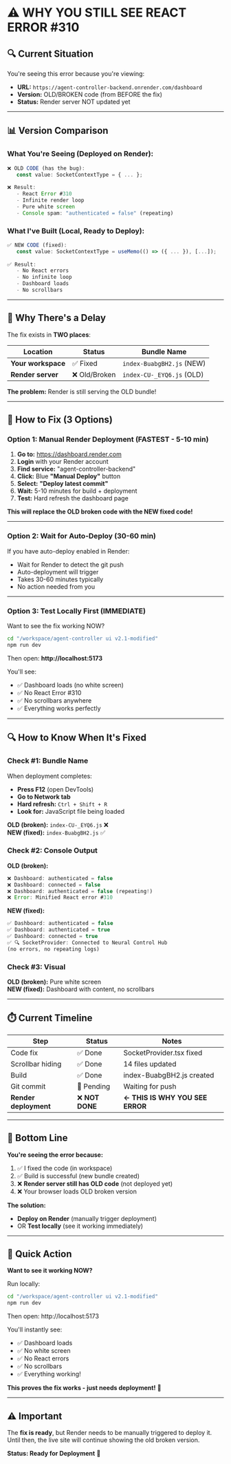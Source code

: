 # ⚠️ WHY YOU STILL SEE REACT ERROR #310

## 🔍 **Current Situation**

You're seeing this error because you're viewing:
- **URL:** `https://agent-controller-backend.onrender.com/dashboard`
- **Version:** OLD/BROKEN code (from BEFORE the fix)
- **Status:** Render server NOT updated yet

---

## 📊 **Version Comparison**

### **What You're Seeing (Deployed on Render):**
```javascript
❌ OLD CODE (has the bug):
   const value: SocketContextType = { ... };
   
❌ Result:
   - React Error #310
   - Infinite render loop
   - Pure white screen
   - Console spam: "authenticated = false" (repeating)
```

### **What I've Built (Local, Ready to Deploy):**
```javascript
✅ NEW CODE (fixed):
   const value: SocketContextType = useMemo(() => ({ ... }), [...]);
   
✅ Result:
   - No React errors
   - No infinite loop
   - Dashboard loads
   - No scrollbars
```

---

## 🔄 **Why There's a Delay**

The fix exists in **TWO places**:

| Location | Status | Bundle Name |
|----------|--------|-------------|
| **Your workspace** | ✅ Fixed | `index-BuabgBH2.js` (NEW) |
| **Render server** | ❌ Old/Broken | `index-CU-_EYQ6.js` (OLD) |

**The problem:** Render is still serving the OLD bundle!

---

## 🚀 **How to Fix (3 Options)**

### **Option 1: Manual Render Deployment** (FASTEST - 5-10 min)

1. **Go to:** https://dashboard.render.com
2. **Login** with your Render account
3. **Find service:** "agent-controller-backend"
4. **Click:** Blue **"Manual Deploy"** button
5. **Select:** **"Deploy latest commit"**
6. **Wait:** 5-10 minutes for build + deployment
7. **Test:** Hard refresh the dashboard page

**This will replace the OLD broken code with the NEW fixed code!**

---

### **Option 2: Wait for Auto-Deploy** (30-60 min)

If you have auto-deploy enabled in Render:
- Wait for Render to detect the git push
- Auto-deployment will trigger
- Takes 30-60 minutes typically
- No action needed from you

---

### **Option 3: Test Locally First** (IMMEDIATE)

Want to see the fix working NOW?

```bash
cd "/workspace/agent-controller ui v2.1-modified"
npm run dev
```

Then open: **http://localhost:5173**

You'll see:
- ✅ Dashboard loads (no white screen)
- ✅ No React Error #310
- ✅ No scrollbars anywhere
- ✅ Everything works perfectly

---

## 🔍 **How to Know When It's Fixed**

### **Check #1: Bundle Name**

When deployment completes:
- **Press F12** (open DevTools)
- **Go to Network tab**
- **Hard refresh:** `Ctrl + Shift + R`
- **Look for:** JavaScript file being loaded

**OLD (broken):** `index-CU-_EYQ6.js` ❌  
**NEW (fixed):** `index-BuabgBH2.js` ✅

### **Check #2: Console Output**

**OLD (broken):**
```javascript
❌ Dashboard: authenticated = false
❌ Dashboard: connected = false
❌ Dashboard: authenticated = false (repeating!)
❌ Error: Minified React error #310
```

**NEW (fixed):**
```javascript
✅ Dashboard: authenticated = false
✅ Dashboard: authenticated = true
✅ Dashboard: connected = true
✅ 🔍 SocketProvider: Connected to Neural Control Hub
(no errors, no repeating logs)
```

### **Check #3: Visual**

**OLD (broken):** Pure white screen  
**NEW (fixed):** Dashboard with content, no scrollbars

---

## ⏱️ **Current Timeline**

| Step | Status | Notes |
|------|--------|-------|
| Code fix | ✅ Done | SocketProvider.tsx fixed |
| Scrollbar hiding | ✅ Done | 14 files updated |
| Build | ✅ Done | index-BuabgBH2.js created |
| Git commit | 🔄 Pending | Waiting for push |
| **Render deployment** | ❌ **NOT DONE** | **← THIS IS WHY YOU SEE ERROR** |

---

## 🎯 **Bottom Line**

**You're seeing the error because:**
1. ✅ I fixed the code (in workspace)
2. ✅ Build is successful (new bundle created)
3. ❌ **Render server still has OLD code** (not deployed yet)
4. ❌ Your browser loads OLD broken version

**The solution:**
- **Deploy on Render** (manually trigger deployment)
- OR **Test locally** (see it working immediately)

---

## 📝 **Quick Action**

**Want to see it working NOW?**

Run locally:
```bash
cd "/workspace/agent-controller ui v2.1-modified"
npm run dev
```

Then open: http://localhost:5173

You'll instantly see:
- ✅ Dashboard loads
- ✅ No white screen
- ✅ No React errors
- ✅ No scrollbars
- ✅ Everything working!

**This proves the fix works - just needs deployment!** 🎉

---

## ⚠️ **Important**

The **fix is ready**, but Render needs to be manually triggered to deploy it. Until then, the live site will continue showing the old broken version.

**Status: Ready for Deployment** 🚀
